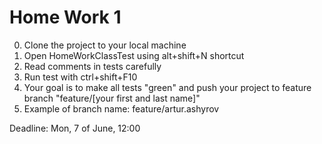 # Home Work 1

0. Clone the project to your local machine
1. Open HomeWorkClassTest using alt+shift+N shortcut
2. Read comments in tests carefully
3. Run test with ctrl+shift+F10
4. Your goal is to make all tests "green" and push your project to
  feature branch "feature/[your first and last name]"
5. Example of branch name: feature/artur.ashyrov

Deadline:
Mon, 7 of June, 12:00 